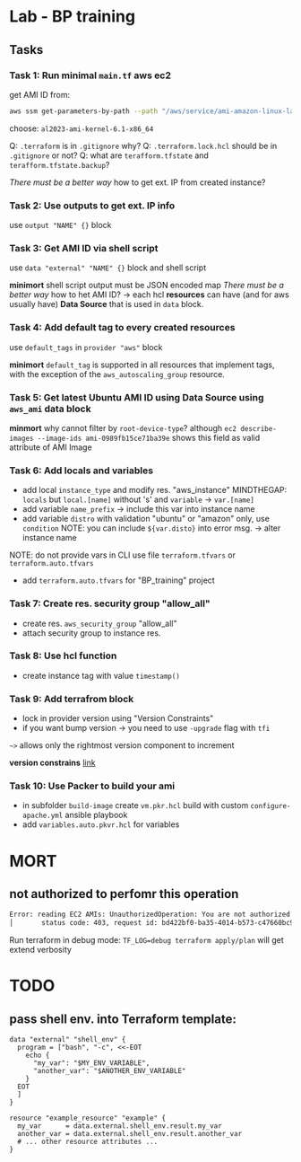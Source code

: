 # Lab - BP training

## Tasks

### Task 1: Run minimal `main.tf` aws ec2
get AMI ID from:
```sh
aws ssm get-parameters-by-path --path "/aws/service/ami-amazon-linux-latest"
```
choose: `al2023-ami-kernel-6.1-x86_64`

Q: `.terraform` is in `.gitignore` why?
Q: `.terraform.lock.hcl` should be in `.gitignore` or not?
Q: what are `terafform.tfstate` and `terafform.tfstate.backup`?

*There must be a better way* how to get ext. IP from created instance?

### Task 2: Use outputs to get ext. IP info
use `output "NAME" {}` block

### Task 3: Get AMI ID via shell script
use `data "external" "NAME" {}` block and shell script

**minimort** shell script output must be JSON encoded map
*There must be a better way* how to het AMI ID?
-> each hcl **resources** can have (and for aws usually have) **Data Source** that is used in `data` block.

### Task 4: Add default tag to every created resources
use `default_tags` in `provider "aws"` block

**minimort** `default_tag`  is supported in all resources that implement tags, with the exception of the `aws_autoscaling_group` resource.

### Task 5: Get latest Ubuntu AMI ID using Data Source using `aws_ami` data block

**minmort** why cannot filter by `root-device-type`? although `ec2 describe-images --image-ids ami-0989fb15ce71ba39e` shows this field as valid attribute of AMI Image

### Task 6: Add locals and variables
- add local `instance_type` and modify res. "aws_instance"
MINDTHEGAP: `locals` but `local.[name]` without 's' and `variable` -> `var.[name]`
- add variable `name_prefix` -> include this var into instance name
- add variable `distro` with validation "ubuntu" or "amazon" only, use `condition` NOTE: you can include `${var.disto}` into error msg. -> alter instance name

NOTE: do not provide vars in CLI use file `terraform.tfvars` or `terraform.auto.tfvars`
- add `terraform.auto.tfvars` for "BP_training" project

### Task 7: Create res. security group "allow_all"
- create res. `aws_security_group` "allow_all"
- attach security group to instance res.

### Task 8: Use hcl function
- create instance tag with value `timestamp()`

### Task 9: Add terrafrom block
- lock in provider version using "Version Constraints" 
- if you want bump version -> you need to use `-upgrade` flag with `tfi`

`~>` allows only the rightmost version component to increment

**version constrains** [link](https://developer.hashicorp.com/terraform/language/expressions/version-constraints)

### Task 10: Use Packer to build your ami
- in subfolder `build-image` create `vm.pkr.hcl` build with custom `configure-apache.yml` ansible playbook
- add `variables.auto.pkvr.hcl` for variables

# MORT

## not authorized to perfomr this operation
```txt
Error: reading EC2 AMIs: UnauthorizedOperation: You are not authorized to perform this operation.
│       status code: 403, request id: bd422bf0-ba35-4014-b573-c47660bc9803
```
Run terraform in debug mode:
`TF_LOG=debug terraform apply/plan`
will get extend verbosity

# TODO

## pass shell env. into Terraform template:

```hcl
data "external" "shell_env" {
  program = ["bash", "-c", <<-EOT
    echo {
      "my_var": "$MY_ENV_VARIABLE",
      "another_var": "$ANOTHER_ENV_VARIABLE"
    }
  EOT
  ]
}
```

```hcl
resource "example_resource" "example" {
  my_var      = data.external.shell_env.result.my_var
  another_var = data.external.shell_env.result.another_var
  # ... other resource attributes ...
}
```